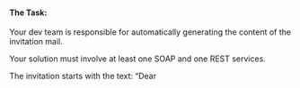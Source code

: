 #### The Task: 

Your dev team is responsible for automatically generating the content of the invitation mail.

Your solution must involve at least one SOAP and one REST services.

The invitation starts with the text: “Dear <title> <name>,” and then continues with the facts about
the meeting.
The <title> is one of the following:
- “Mr.” – for male recipients
- “Ms.” – for female recipients
- blank – for receivers with unknown gender.


I enabled all names, mails, and IP addresses to be written down rather than maintaining a hardcoded list of them. Every name is put via the Genderize API, which determines the gender of the name depending on nationality. The name will be categorized as having an unknown gender if there is less than a 90% chance that it belongs to one of the genders. Using your own IP address (or inputted IP) determines your nationality. Either use the method that checks your current IP, or input your IP. SOAP is employed to determine the IP's nationality. There is a dummy invitation attached to the project, and you can choose to receive an email (to email tester) or a string response to your REST request.

#### The Methods:

**REST:**

GetInvitation(string firstname, string lastname, string mail) = gets the text-based response with the body text of the email based on your own IP

GetInvitationWithInputtedIp(string firstname,string lastname,string mail, string ip) = gets the text-based based response with the body text of the email based on the inputted IP

SendEmail(string firstname, string lastname, string mail) = sends an email based on the current IP.


**SOAP:**

InputtedIP(string ip) = checks the nationality inputted IP into the WCF Service

MyCurrentIP() = checks the nationality based on your own IP into the WCF Service


#### How to run the program.

1. Clone the project

2. Make the start-up projects into both REST and SOAP otherwise will the REST request not be successful. (You can't get the IPs to check nationality without running the SOAP project)

1a. If you want to try the SendEmail() and want to see if the program works then you have to go to this site: https://www.wpoven.com/tools/free-smtp-server-for-testing

2a: In the input space you enter TheInvitator@legit.mail and the program should be successful.
